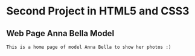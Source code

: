 # Second Project in HTML5 and CSS3

## Web Page Anna Bella Model

    This is a home page of model Anna Bella to show her photos :)